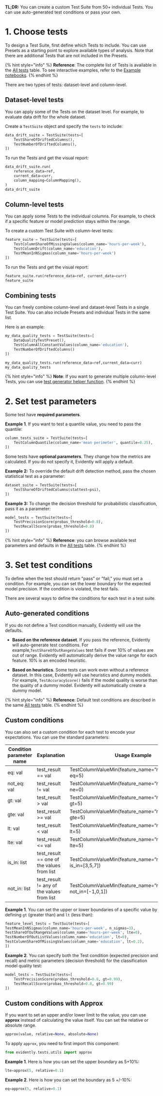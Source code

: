**TL;DR:** You can create a custom Test Suite from 50+ individual Tests. You can use auto-generated test conditions or pass your own.

# 1. Choose tests

To design a Test Suite, first define which Tests to include. You can use Presets as a starting point to explore available types of analysis. Note that there are additional Tests that are not included in the Presets.   

{% hint style="info" %} 
**Reference**: The complete list of Tests is available in the [All tests](../reference/all-tests.md) table. To see interactive examples, refer to the [Example notebooks](../examples/examples.md).
{% endhint %}

There are two types of tests: dataset-level and column-level.

## Dataset-level tests

You can apply some of the Tests on the dataset level. For example, to evaluate data drift for the whole dataset. 

Create a `TestSuite` object and specify the `tests` to include:

```python
data_drift_suite = TestSuite(tests=[
    TestShareOfDriftedColumns(),
    TestNumberOfDriftedColumns(),
])
```

To run the Tests and get the visual report:

```python
data_drift_suite.run(
    reference_data=ref,
    current_data=curr,
    column_mapping=ColumnMapping(),
)
data_drift_suite
```

## Column-level tests

You can apply some Tests to the individual columns. For example, to check if a specific feature or model prediction stays within the range. 

To create a custom Test Suite with column-level tests:

```python
feature_suite = TestSuite(tests=[
    TestColumnShareOfMissingValues(column_name='hours-per-week'),
    TestColumnDrift(column_name='education'),
    TestMeanInNSigmas(column_name='hours-per-week')
])
```

To run the Tests and get the visual report:

```python
feature_suite.run(reference_data=ref, current_data=curr)
feature_suite
```

## Combining tests

You can freely combine column-level and dataset-level Tests in a single Test Suite. You can also include Presets and individual Tests in the same list.

Here is an example:

```python
my_data_quality_tests = TestSuite(tests=[
    DataQualityTestPreset(),
    TestColumnAllConstantValues(column_name='education'),
    TestNumberOfDriftedColumns()
])

my_data_quality_tests.run(reference_data=ref,current_data=curr)
my_data_quality_tests
```

{% hint style="info" %} 
**Note**: If you want to generate multiple column-level Tests, you can use [test generator helper function](test-metric-generator.md).
{% endhint %}

# 2. Set test parameters

Some test have **required parameters**.

**Example 1**. If you want to test a quantile value, you need to pass the quantile:

```python
column_tests_suite = TestSuite(tests=[
    TestColumnQuantile(column_name='mean perimeter', quantile=0.25),
])
```

Some tests have **optional parameters**. They change how the metrics are calculated. If you do not specify it, Evidently will apply a default.

**Example 2:** To override the default drift detection method, pass the chosen statistical test as a parameter: 

```python
dataset_suite = TestSuite(tests=[
    TestShareOfDriftedColumns(stattest=psi),
])
```

**Example 3:** To change the decision threshold for probabilistic classification, pass it as a parameter: 

```python
model_tests = TestSuite(tests=[
    TestPrecisionScore(probas_threshold=0.8),
    TestRecallScore(probas_threshold=0.8)
])
```

{% hint style="info" %} 
**Reference**: you can browse available test parameters and defaults in the [All tests](../reference/all-tests.md) table.
{% endhint %}

# 3. Set test conditions

To define when the test should return "pass" or "fail," you must set a condition. For example, you can set the lower boundary for the expected model precision. If the condition is violated, the test fails. 

There are several ways to define the conditions for each test in a test suite.  

## Auto-generated conditions

If you do not define a Test condition manually, Evidently will use the defaults.

* **Based on the reference dataset**. If you pass the reference, Evidently will auto-generate test conditions. For example,`TestShareOfOutRangeValues` test fails if over 10% of values are out of range. Evidently will automatically derive the value range for each feature. 10% is an encoded heuristic.

* **Based on heuristics**. Some tests can work even without a reference dataset. In this case, Evidently will use heuristics and dummy models. For example, `TestAccuracyScore()` fails if the model quality is worse than the quality of a dummy model. Evidently will automatically create a dummy model.

{% hint style="info" %} 
**Reference**: Default test conditions are described in the same [All tests](../reference/all-tests.md) table.
{% endhint %}

## Custom conditions

You can also set a custom condition for each test to encode your expectations. You can use the standard parameters: 

| Condition parameter name | Explanation                                | Usage Example                                                   |
|--------------------------|--------------------------------------------|-----------------------------------------------------------------|
| eq: val                  | test_result == val                         | TestColumnValueMin(feature_name=”numeric_feature”, eq=5)            |
| not_eq: val              | test_result != val                         | TestColumnValueMin(feature_name=”numeric_feature”, ne=0)            |
| gt: val                  | test_result > val                          | TestColumnValueMin(feature_name=”numeric_feature”, gt=5)            |
| gte: val                 | test_result >= val                         | TestColumnValueMin(feature_name=”numeric_feature”, gte=5)           |
| lt: val                  | test_result < val                          | TestColumnValueMin(feature_name=”numeric_feature”, lt=5)            |
| lte: val                 | test_result <= val                         | TestColumnValueMin(feature_name=”numeric_feature”, lte=5)           |
| is_in: list              | test_result == one of the values from list | TestColumnValueMin(feature_name=”numeric_feature”, is_in=[3,5,7])   |
| not_in: list             | test_result != any of the values from list | TestColumnValueMin(feature_name=”numeric_feature”, not_in=[-1,0,1]) |

**Example 1**. You can set the upper or lower boundaries of a specific value by defining `gt` (greater than) and `lt` (less than):

```python
feature_level_tests = TestSuite(tests=[
TestMeanInNSigmas(column_name='hours-per-week', n_sigmas=3),
TestShareOfOutRangeValues(column_name='hours-per-week', lte=0),
TestNumberOfOutListValues(column_name='education', lt=0),
TestColumnShareOfMissingValues(column_name='education', lt=0.2),
])
```

**Example 2**. You can specify both the Test condition (expected precision and recall) and metric parameters (decision threshold) for the classification model quality test:

```python
model_tests = TestSuite(tests=[
    TestPrecisionScore(probas_threshold=0.8, gt=0.99),
    TestRecallScore(probas_threshold=0.8, gt=0.99)
])
```

## Custom conditions with Approx

If you want to set an upper and/or lower limit to the value, you can use **approx** instead of calculating the value itself. You can set the relative or absolute range. 

```python
approx(value, relative=None, absolute=None)
```

To apply `approx`, you need to first import this component:

```python
from evidently.tests.utils import approx
```

**Example 1**. Here is how you can set the upper boundary as 5+10%:

```python
lte=approx(5, relative=0.1)
```

**Example 2**. Here is how you can set the boundary as 5 +/-10%:

```python
eq=approx(5, relative=0.1)
```
